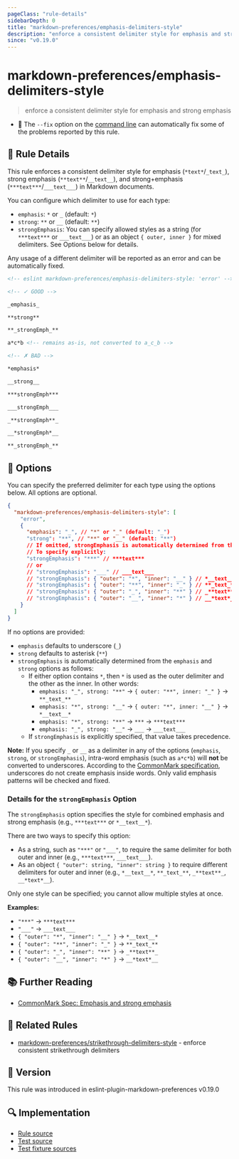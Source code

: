 ```yaml
---
pageClass: "rule-details"
sidebarDepth: 0
title: "markdown-preferences/emphasis-delimiters-style"
description: "enforce a consistent delimiter style for emphasis and strong emphasis"
since: "v0.19.0"
---
```


# markdown-preferences/emphasis-delimiters-style

> enforce a consistent delimiter style for emphasis and strong emphasis

- 🔧 The `--fix` option on the [command line](https://eslint.org/docs/user-guide/command-line-interface#fixing-problems) can automatically fix some of the problems reported by this rule.

## 📖 Rule Details

This rule enforces a consistent delimiter style for emphasis (`*text*`/`_text_`), strong emphasis (`**text**`/`__text__`), and strong+emphasis (`***text***`/`___text___`) in Markdown documents.

You can configure which delimiter to use for each type:

- `emphasis`: `*` or `_` (default: `*`)
- `strong`: `**` or `__` (default: `**`)
- `strongEmphasis`: You can specify allowed styles as a string (for `***text***` or `___text___`) or as an object `{ outer, inner }` for mixed delimiters. See Options below for details.

Any usage of a different delimiter will be reported as an error and can be automatically fixed.

<!-- prettier-ignore-start -->

<!-- eslint-skip -->

```md
<!-- eslint markdown-preferences/emphasis-delimiters-style: 'error' -->

<!-- ✓ GOOD -->

_emphasis_

**strong**

**_strongEmph_**

a*c*b <!-- remains as-is, not converted to a_c_b -->

<!-- ✗ BAD -->

*emphasis*

__strong__

***strongEmph***

___strongEmph___

_**strongEmph**_

__*strongEmph*__

**_strongEmph_**
```

<!-- prettier-ignore-end -->

## 🔧 Options

You can specify the preferred delimiter for each type using the options below. All options are optional.

```json
{
  "markdown-preferences/emphasis-delimiters-style": [
    "error",
    {
      "emphasis": "_", // "*" or "_" (default: "_")
      "strong": "**", // "**" or "__" (default: "**")
      // If omitted, strongEmphasis is automatically determined from the combination of emphasis/strong
      // To specify explicitly:
      "strongEmphasis": "***" // ***text***
      // or
      // "strongEmphasis": "___" // ___text___
      // "strongEmphasis": { "outer": "*", "inner": "__" } // *__text__*
      // "strongEmphasis": { "outer": "**", "inner": "_" } // **_text_**
      // "strongEmphasis": { "outer": "_", "inner": "**" } // _**text**_
      // "strongEmphasis": { "outer": "__", "inner": "*" } // __*text*__
    }
  ]
}
```

If no options are provided:

- `emphasis` defaults to underscore (`_`)
- `strong` defaults to asterisk (`**`)
- `strongEmphasis` is automatically determined from the `emphasis` and `strong` options as follows:
  - If either option contains `*`, then `*` is used as the outer delimiter and the other as the inner. In other words:
    - `emphasis: "_", strong: "**"` → `{ outer: "**", inner: "_" }` → `**_text_**`
    - `emphasis: "*", strong: "__"` → `{ outer: "*", inner: "__" }` → `*__text__*`
    - `emphasis: "*", strong: "**"` → `***` → `***text***`
    - `emphasis: "_", strong: "__"` → `___` → `___text___`
  - If `strongEmphasis` is explicitly specified, that value takes precedence.

**Note:**
If you specify `_` or `__` as a delimiter in any of the options (`emphasis`, `strong`, or `strongEmphasis`), intra-word emphasis (such as `a*c*b`) will **not** be converted to underscores. According to the [CommonMark specification][CommonMark Spec: Emphasis and strong emphasis], underscores do not create emphasis inside words. Only valid emphasis patterns will be checked and fixed.

### Details for the `strongEmphasis` Option

The `strongEmphasis` option specifies the style for combined emphasis and strong emphasis (e.g., `***text***` or `*__text__*`).

There are two ways to specify this option:

- As a string, such as `"***"` or `"___"`, to require the same delimiter for both outer and inner (e.g., `***text***`, `___text___`).
- As an object `{ "outer": string, "inner": string }` to require different delimiters for outer and inner (e.g., `*__text__*`, `**_text_**`, `_**text**_`, `__*text*__`).

Only one style can be specified; you cannot allow multiple styles at once.

**Examples:**

- `"***"` → `***text***`
- `"___"` → `___text___`
- `{ "outer": "*", "inner": "__" }` → `*__text__*`
- `{ "outer": "**", "inner": "_" }` → `**_text_**`
- `{ "outer": "_", "inner": "**" }` → `_**text**_`
- `{ "outer": "__", "inner": "*" }` → `__*text*__`

## 📚 Further Reading

- [CommonMark Spec: Emphasis and strong emphasis]

[CommonMark Spec: Emphasis and strong emphasis]: https://spec.commonmark.org/0.31.2/#emphasis-and-strong-emphasis

## 👫 Related Rules

- [markdown-preferences/strikethrough-delimiters-style](./strikethrough-delimiters-style.md) - enforce consistent strikethrough delimiters

## 🚀 Version

This rule was introduced in eslint-plugin-markdown-preferences v0.19.0

## 🔍 Implementation

- [Rule source](https://github.com/ota-meshi/eslint-plugin-markdown-preferences/blob/main/src/rules/emphasis-delimiters-style.ts)
- [Test source](https://github.com/ota-meshi/eslint-plugin-markdown-preferences/blob/main/tests/src/rules/emphasis-delimiters-style.ts)
- [Test fixture sources](https://github.com/ota-meshi/eslint-plugin-markdown-preferences/tree/main/tests/fixtures/rules/emphasis-delimiters-style)
